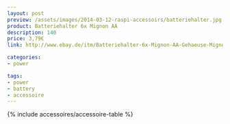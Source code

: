 ```yaml
---
layout: post
preview: /assets/images/2014-03-12-raspi-accessoirs/batteriehalter.jpg
product: Batteriehalter 6x Mignon AA
description: 140
price: 3,79€
link: http://www.ebay.de/itm/Batteriehalter-6x-Mignon-AA-Gehaeuse-Mignonzelle-Batterie-Halter-/290929939750

categories:
- power

tags:
- power
- battery
- accessoire
---
```


{% include accessoires/accessoire-table %}